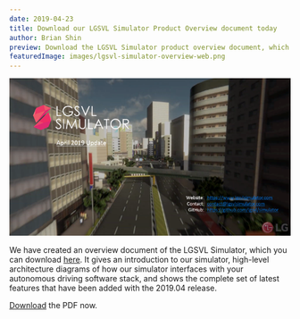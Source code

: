 ```yaml
---
date: 2019-04-23
title: Download our LGSVL Simulator Product Overview document today
author: Brian Shin
preview: Download the LGSVL Simulator product overview document, which introduces the latest version of our simulator, its features, and how it can be used by developers.
featuredImage: images/lgsvl-simulator-overview-web.png
---
```


![LGSVL Simulator Overview](images/lgsvl-simulator-overview-web.png)

We have created an overview document of the LGSVL Simulator, which you can download [here]({{site.baseurl}}/downloads/LGSVL-Simulator-Overview.pdf). It gives an introduction to our simulator, high-level architecture diagrams of how our simulator interfaces with your autonomous driving software stack, and shows the complete set of latest features that have been added with the 2019.04 release.

[Download]({{site.baseurl}}/downloads/LGSVL-Simulator-Overview.pdf) the PDF now.
